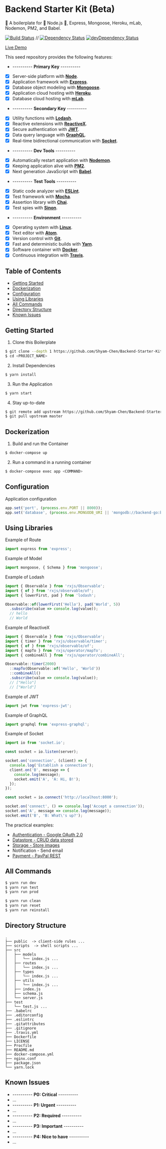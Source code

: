 # Backend Starter Kit (Beta)

:truck: A boilerplate for :star2: Node.js :star2:, Express, Mongoose, Heroku, mLab, Nodemon, PM2, and Babel.

[![Build Status](https://travis-ci.org/Shyam-Chen/Backend-Starter-Kit.svg?branch=master)](https://travis-ci.org/Shyam-Chen/Backend-Starter-Kit)
 //
[![Dependency Status](https://david-dm.org/Shyam-Chen/Backend-Starter-Kit.svg)](https://david-dm.org/Shyam-Chen/Backend-Starter-Kit)
[![devDependency Status](https://david-dm.org/Shyam-Chen/Backend-Starter-Kit/dev-status.svg)](https://david-dm.org/Shyam-Chen/Backend-Starter-Kit?type=dev)

[Live Demo](https://web-go-demo.herokuapp.com/)

This seed repository provides the following features:

* ---------- **Primary Key** ----------
* [x] Server-side platform with [**Node**](https://nodejs.org/en/).
* [x] Application framework with [**Express**](http://expressjs.com/).
* [x] Database object modeling with [**Mongoose**](http://mongoosejs.com/).
* [x] Application cloud hosting with [**Heroku**](https://www.heroku.com/).
* [x] Database cloud hosting with [**mLab**](https://mlab.com/).
* ---------- **Secondary Key** ----------
* [x] Utility functions with [**Lodash**](https://lodash.com/).
* [x] Reactive extensions with [**ReactiveX**](http://reactivex.io/).
* [x] Secure authentication with [**JWT**](https://jwt.io/).
* [x] Data query language with [**GraphQL**](http://graphql.org/).
* [x] Real-time bidirectional communication with [**Socket**](https://socket.io/).
* ---------- **Dev Tools** ----------
* [x] Automatically restart application with [**Nodemon**](https://github.com/remy/nodemon).
* [x] Keeping application alive with [**PM2**](https://github.com/Unitech/pm2).
* [x] Next generation JavaScript with [**Babel**](https://github.com/babel/babel).
* ---------- **Test Tools** ----------
* [x] Static code analyzer with [**ESLint**](https://github.com/eslint/eslint).
* [x] Test framework with [**Mocha**](https://github.com/mochajs/mocha).
* [x] Assertion library with [**Chai**](https://github.com/chaijs/chai).
* [x] Test spies with [**Sinon**](https://github.com/sinonjs/sinon).
* ---------- **Environment** ----------
* [x] Operating system with [**Linux**](https://github.com/torvalds/linux).
* [x] Text editor with [**Atom**](https://github.com/atom/atom).
* [x] Version control with [**Git**](https://github.com/git/git).
* [x] Fast and deterministic builds with [**Yarn**](https://github.com/yarnpkg/yarn).
* [x] Software container with [**Docker**](https://github.com/docker/docker).
* [x] Continuous integration with [**Travis**](https://github.com/travis-ci/travis-ci).

## Table of Contents

* [Getting Started](#getting-started)
* [Dockerization](#dockerization)
* [Configuration](#configuration)
* [Using Libraries](#using-libraries)
* [All Commands](#all-commands)
* [Directory Structure](#directory-structure)
* [Known Issues](#known-issues)

## Getting Started

1) Clone this Boilerplate

```bash
$ git clone --depth 1 https://github.com/Shyam-Chen/Backend-Starter-Kit.git <PROJECT_NAME>
$ cd <PROJECT_NAME>
```

2) Install Dependencies

```bash
$ yarn install
```

3) Run the Application

```bash
$ yarn start
```

4) Stay up-to-date

```bash
$ git remote add upstream https://github.com/Shyam-Chen/Backend-Starter-Kit.git
$ git pull upstream master
```

## Dockerization

1) Build and run the Container

```bash
$ docker-compose up
```

2) Run a command in a running container

```bash
$ docker-compose exec app <COMMAND>
```

## Configuration

Application configuration

```js
app.set('port', (process.env.PORT || 8000));
app.set('database', (process.env.MONGODB_URI || 'mongodb://backend-go:backend-go@ds113871.mlab.com:13871/backend-go-demo'));
```

## Using Libraries

Example of Route

```js
import express from 'express';
```

Example of Model

```js
import mongoose, { Schema } from 'mongoose';
```

Example of Lodash

```js
import { Observable } from 'rxjs/Observable';
import { of } from 'rxjs/observable/of';
import { lowerFirst, pad } from 'lodash';

Observable::of(lowerFirst('Hello'), pad('World', 5))
  .subscribe(value => console.log(value));
  // hello
  // World
```

Example of ReactiveX

```js
import { Observable } from 'rxjs/Observable';
import { timer } from 'rxjs/observable/timer';
import { of } from 'rxjs/observable/of';
import { mapTo } from 'rxjs/operator/mapTo';
import { combineAll } from 'rxjs/operator/combineAll';

Observable::timer(2000)
  ::mapTo(Observable::of('Hello', 'World'))
  ::combineAll()
  .subscribe(value => console.log(value));
  // ["Hello"]
  // ["World"]
```

Example of JWT

```js
import jwt from 'express-jwt';
```

Example of GraphQL

```js
import graphql from 'express-graphql';
```

Example of Socket

```js
import io from 'socket.io';

const socket = io.listen(server);

socket.on('connection', (client) => {
  console.log('Establish a connection');
  client.on('B', message => {
    console.log(message);
    socket.emit('A', 'A: Hi, B!');
  });
});
```

```js
const socket = io.connect('http://localhost:8000');

socket.on('connect', () => console.log('Accept a connection'));
socket.on('A', message => console.log(message));
socket.emit('B', 'B: What\'s up?');
```

The practical examples:

* [Authentication - Google OAuth 2.0](https://github.com/Shyam-Chen/Backend-Starter-Kit/tree/auth-google)
* [Datastore - CRUD data stored](https://github.com/Shyam-Chen/Backend-Starter-Kit/tree/rest)
* [Storage - Store images](https://github.com/Shyam-Chen/Backend-Starter-Kit/tree/rest)
* Notification - Send email
* [Payment - PayPal REST](https://github.com/Shyam-Chen/Backend-Starter-Kit/tree/paypal-rest-sdk)

## All Commands

```bash
$ yarn run dev
$ yarn run test
$ yarn run prod

$ yarn run clean
$ yarn run reset
$ yarn run reinstall
```

## Directory Structure

```
.
├── public  -> client-side rules ...
├── scripts  -> shell scripts ...
├── src
│   ├── models
│   │   └── index.js ...
│   ├── routes
│   │   └── index.js ...
│   ├── types
│   │   └── index.js ...
│   ├── utils
│   │   └── index.js ...
│   ├── index.js
│   ├── schema.js
│   └── server.js
├── test
│   └── test.js ...
├── .babelrc
├── .editorconfig
├── .eslintrc
├── .gitattributes
├── .gitignore
├── .travis.yml
├── Dockerfile
├── LICENSE
├── Procfile
├── README.md
├── docker-compose.yml
├── nginx.conf
├── package.json
└── yarn.lock
```

## Known Issues

* ---------- **P0: Critical** ----------
* ...
* ---------- **P1: Urgent** ----------
* ...
* ---------- **P2: Required** ----------
* ...
* ---------- **P3: Important** ----------
* ...
* ---------- **P4: Nice to have** ----------
* ...
